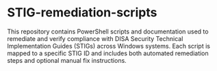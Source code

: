 # STIG-remediation-scripts
This repository contains PowerShell scripts and documentation used to remediate and verify compliance with DISA Security Technical Implementation Guides (STIGs) across Windows systems. Each script is mapped to a specific STIG ID and includes both automated remediation steps and optional manual fix instructions.
